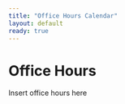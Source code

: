 ```yaml
---
title: "Office Hours Calendar"
layout: default
ready: true
---
```


<h1><strong>Office Hours</strong></h1>

Insert office hours here
